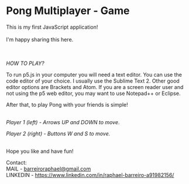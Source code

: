 # Pong Multiplayer - Game

This is my first JavaScript application!<br><br>
I'm happy sharing this here.<br><br><br>

*HOW TO PLAY?*

To run p5.js in your computer you will need a text editor. You can use the
code editor of your choice. I usually use the Sublime Text 2. Other good editor
options are Brackets and Atom. If you are a screen reader user and not using the
p5 web editor, you may want to use Notepad++ or Eclipse.

After that, to play Pong with your friends is simple! <br><br>



*Player 1 (left) - Arrows UP and DOWN to move*.

*Player 2 (right) - Buttons W and S to move.*<br><br>



Hope you like and have fun!


Contact:<br>
MAIL - barreiroraphael@gmail.com <br>
LINKEDIN - https://www.linkedin.com/in/raphael-barreiro-a91982156/
